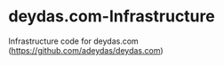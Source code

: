 # deydas.com-Infrastructure
Infrastructure code for deydas.com (https://github.com/adeydas/deydas.com)
